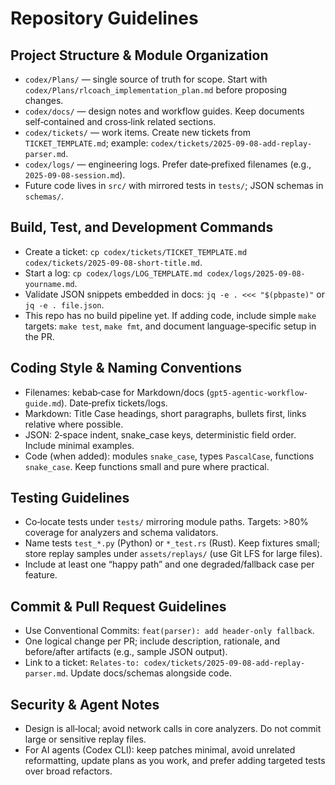 # Repository Guidelines

## Project Structure & Module Organization
- `codex/Plans/` — single source of truth for scope. Start with `codex/Plans/rlcoach_implementation_plan.md` before proposing changes.
- `codex/docs/` — design notes and workflow guides. Keep documents self‑contained and cross‑link related sections.
- `codex/tickets/` — work items. Create new tickets from `TICKET_TEMPLATE.md`; example: `codex/tickets/2025-09-08-add-replay-parser.md`.
- `codex/logs/` — engineering logs. Prefer date‑prefixed filenames (e.g., `2025-09-08-session.md`).
- Future code lives in `src/` with mirrored tests in `tests/`; JSON schemas in `schemas/`.

## Build, Test, and Development Commands
- Create a ticket: `cp codex/tickets/TICKET_TEMPLATE.md codex/tickets/2025-09-08-short-title.md`.
- Start a log: `cp codex/logs/LOG_TEMPLATE.md codex/logs/2025-09-08-yourname.md`.
- Validate JSON snippets embedded in docs: `jq -e . <<< "$(pbpaste)"` or `jq -e . file.json`.
- This repo has no build pipeline yet. If adding code, include simple `make` targets: `make test`, `make fmt`, and document language‑specific setup in the PR.

## Coding Style & Naming Conventions
- Filenames: kebab‑case for Markdown/docs (`gpt5-agentic-workflow-guide.md`). Date‑prefix tickets/logs.
- Markdown: Title Case headings, short paragraphs, bullets first, links relative where possible.
- JSON: 2‑space indent, snake_case keys, deterministic field order. Include minimal examples.
- Code (when added): modules `snake_case`, types `PascalCase`, functions `snake_case`. Keep functions small and pure where practical.

## Testing Guidelines
- Co‑locate tests under `tests/` mirroring module paths. Targets: >80% coverage for analyzers and schema validators.
- Name tests `test_*.py` (Python) or `*_test.rs` (Rust). Keep fixtures small; store replay samples under `assets/replays/` (use Git LFS for large files).
- Include at least one “happy path” and one degraded/fallback case per feature.

## Commit & Pull Request Guidelines
- Use Conventional Commits: `feat(parser): add header-only fallback`.
- One logical change per PR; include description, rationale, and before/after artifacts (e.g., sample JSON output).
- Link to a ticket: `Relates-to: codex/tickets/2025-09-08-add-replay-parser.md`. Update docs/schemas alongside code.

## Security & Agent Notes
- Design is all‑local; avoid network calls in core analyzers. Do not commit large or sensitive replay files.
- For AI agents (Codex CLI): keep patches minimal, avoid unrelated reformatting, update plans as you work, and prefer adding targeted tests over broad refactors.
